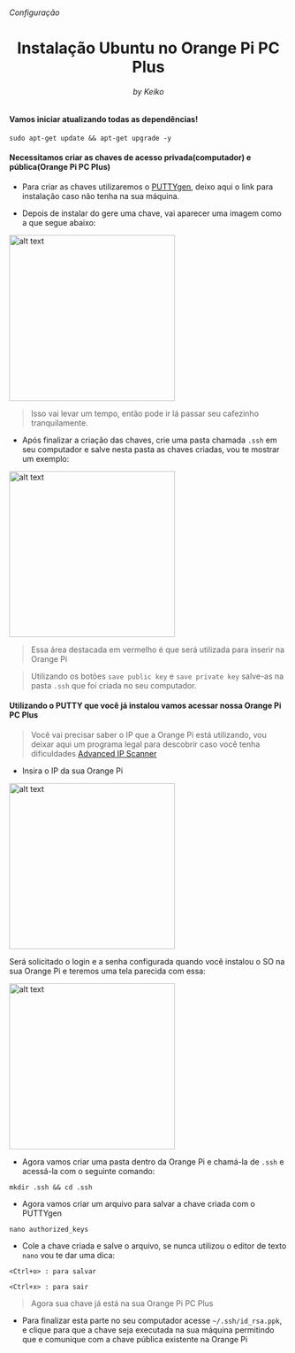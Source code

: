 <h6>Configuração</h6>
<h1 align="center">Instalação Ubuntu no Orange Pi PC Plus</h1>
<h6 align="center">by Keiko</h6>


<h4>Vamos iniciar atualizando todas as dependências!</h4>

```
sudo apt-get update && apt-get upgrade -y
```

<h4>Necessitamos criar as chaves de acesso privada(computador) e pública(Orange Pi PC Plus)</h4>

- Para criar as chaves utilizaremos o [PUTTYgen](https://www.puttygen.com/), deixo aqui o link para instalação caso não tenha na sua máquina.

- Depois de instalar do gere uma chave, vai aparecer uma imagem como a que segue abaixo:

<img src="https://github.com/keikomori/orange-pi-pc-plus-com-ubuntu/blob/master/img/puttygen-generate.jpg" alt="alt text" width="300"/>

> Isso vai levar um tempo, então pode ir lá passar seu cafezinho tranquilamente.

- Após finalizar a criação das chaves, crie uma pasta chamada `.ssh` em seu computador e salve nesta pasta as chaves criadas, vou te mostrar um exemplo:

<img src="https://github.com/keikomori/orange-pi-pc-plus-com-ubuntu/blob/master/img/puttygen-chaves.jpg" alt="alt text" width="300"/>

> Essa área destacada em vermelho é que será utilizada para inserir na Orange Pi

> Utilizando os botões `save public key` e `save private key` salve-as na pasta `.ssh` que foi criada no seu computador.

<h4>Utilizando o PUTTY que você já instalou vamos acessar nossa Orange Pi PC Plus</h4>

> Você vai precisar saber o IP que a Orange Pi está utilizando, vou deixar aqui um programa legal para descobrir caso você tenha dificuldades [Advanced IP Scanner](https://www.advanced-ip-scanner.com/br/)

- Insira o IP da sua Orange Pi

<img src="https://github.com/keikomori/orange-pi-pc-plus-com-ubuntu/blob/master/img/putty-inserirIP.jpg" alt="alt text" width="300"/>

Será solicitado o login e a senha configurada quando você instalou o SO na sua Orange Pi e teremos uma tela parecida com essa:

<img src="https://github.com/keikomori/orange-pi-pc-plus-com-ubuntu/blob/master/img/putty-acesso.jpg" alt="alt text" width="300"/>

- Agora vamos criar uma pasta dentro da Orange Pi e chamá-la de `.ssh` e acessá-la com o seguinte comando:

```
mkdir .ssh && cd .ssh
```

- Agora vamos criar um arquivo para salvar a chave criada com o PUTTYgen

```
nano authorized_keys
```

- Cole a chave criada e salve o arquivo, se nunca utilizou o editor de texto `nano` vou te dar uma dica:

`<Ctrl+o> : para salvar`

`<Ctrl+x> : para sair`

> Agora sua chave já está na sua Orange Pi PC Plus

- Para finalizar esta parte no seu computador acesse `~/.ssh/id_rsa.ppk`, e clique para que a chave seja executada na sua máquina permitindo que e comunique com a chave pública existente na Orange Pi
